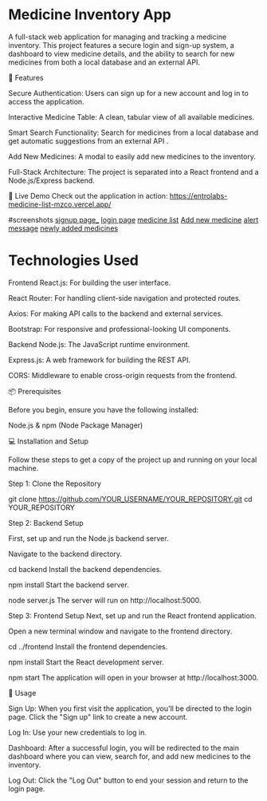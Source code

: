 # Medicine Inventory App
A full-stack web application for managing and tracking a medicine inventory. This project features a secure login and sign-up system, a dashboard to view medicine details, and the ability to search for new medicines from both a local database and an external API.

🚀 Features

Secure Authentication: Users can sign up for a new account and log in to access the application.

Interactive Medicine Table: A clean, tabular view of all available medicines.

Smart Search Functionality: Search for medicines from a local database and get automatic suggestions from an external API .

Add New Medicines: A modal to easily add new medicines to the inventory.

Full-Stack Architecture: The project is separated into a React frontend and a Node.js/Express backend.

🔗 Live Demo
Check out the application in action:
https://entrolabs-medicine-list-mzco.vercel.app/

#screenshots
[signup page_](https://github.com/prasanna-2004/Entrolabs-medicine-list/blob/main/sign-up.png)
[login page](https://github.com/prasanna-2004/Entrolabs-medicine-list/blob/main/login.png)
[ medicine list](https://github.com/prasanna-2004/Entrolabs-medicine-list/blob/main/list%20of%20medicines.png)
[Add new medicine](https://github.com/prasanna-2004/Entrolabs-medicine-list/blob/main/automatic%20suggestions.png)
[alert message](https://github.com/prasanna-2004/Entrolabs-medicine-list/blob/main/new%20medicine%20alert.png)
[newly added medicines](https://github.com/prasanna-2004/Entrolabs-medicine-list/blob/main/added%20medicines.png)

#  Technologies Used
Frontend
React.js: For building the user interface.

React Router: For handling client-side navigation and protected routes.

Axios: For making API calls to the backend and external services.

Bootstrap: For responsive and professional-looking UI components.

Backend
Node.js: The JavaScript runtime environment.

Express.js: A web framework for building the REST API.

CORS: Middleware to enable cross-origin requests from the frontend.

📦 Prerequisites

Before you begin, ensure you have the following installed:

Node.js & npm (Node Package Manager)

💻 Installation and Setup

Follow these steps to get a copy of the project up and running on your local machine.

Step 1: Clone the Repository

git clone https://github.com/YOUR_USERNAME/YOUR_REPOSITORY.git
cd YOUR_REPOSITORY

Step 2: Backend Setup

First, set up and run the Node.js backend server.

Navigate to the backend directory.

cd backend
Install the backend dependencies.

npm install
Start the backend server.

node server.js
The server will run on http://localhost:5000.

Step 3: Frontend Setup
Next, set up and run the React frontend application.

Open a new terminal window and navigate to the frontend directory.

cd ../frontend
Install the frontend dependencies.

npm install
Start the React development server.

npm start
The application will open in your browser at http://localhost:3000.

🚀 Usage

Sign Up: When you first visit the application, you'll be directed to the login page. Click the "Sign up" link to create a new account.

Log In: Use your new credentials to log in.

Dashboard: After a successful login, you will be redirected to the main dashboard where you can view, search for, and add new medicines to the inventory.

Log Out: Click the "Log Out" button to end your session and return to the login page.


